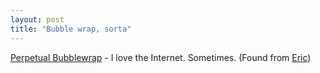 ```yaml
---
layout: post
title: "Bubble wrap, sorta"
---
```




<a href="http://www.urban75.com/Mag/bubble.html">Perpetual Bubblewrap</a> - I love the Internet. Sometimes. (Found from <a href="http://eric.weblogs.com/">Eric</a>)



